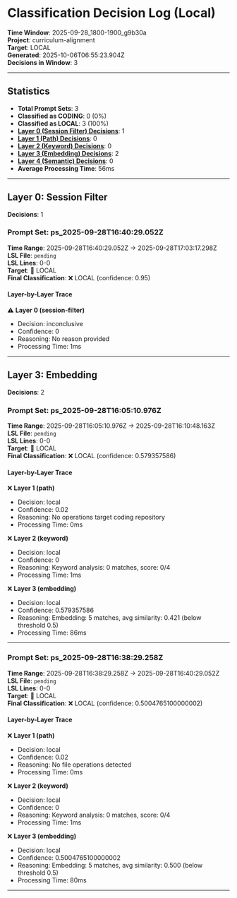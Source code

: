 # Classification Decision Log (Local)

**Time Window**: 2025-09-28_1800-1900_g9b30a<br>
**Project**: curriculum-alignment<br>
**Target**: LOCAL<br>
**Generated**: 2025-10-06T06:55:23.904Z<br>
**Decisions in Window**: 3

---

## Statistics

- **Total Prompt Sets**: 3
- **Classified as CODING**: 0 (0%)
- **Classified as LOCAL**: 3 (100%)
- **[Layer 0 (Session Filter) Decisions](#layer-0-session-filter)**: 1
- **[Layer 1 (Path) Decisions](#layer-1-path)**: 0
- **[Layer 2 (Keyword) Decisions](#layer-2-keyword)**: 0
- **[Layer 3 (Embedding) Decisions](#layer-3-embedding)**: 2
- **[Layer 4 (Semantic) Decisions](#layer-4-semantic)**: 0
- **Average Processing Time**: 56ms

---

## Layer 0: Session Filter

**Decisions**: 1

### Prompt Set: ps_2025-09-28T16:40:29.052Z

**Time Range**: 2025-09-28T16:40:29.052Z → 2025-09-28T17:03:17.298Z<br>
**LSL File**: `pending`<br>
**LSL Lines**: 0-0<br>
**Target**: 📍 LOCAL<br>
**Final Classification**: ❌ LOCAL (confidence: 0.95)

#### Layer-by-Layer Trace

⚠️ **Layer 0 (session-filter)**
- Decision: inconclusive
- Confidence: 0
- Reasoning: No reason provided
- Processing Time: 1ms

---

## Layer 3: Embedding

**Decisions**: 2

### Prompt Set: ps_2025-09-28T16:05:10.976Z

**Time Range**: 2025-09-28T16:05:10.976Z → 2025-09-28T16:10:48.163Z<br>
**LSL File**: `pending`<br>
**LSL Lines**: 0-0<br>
**Target**: 📍 LOCAL<br>
**Final Classification**: ❌ LOCAL (confidence: 0.579357586)

#### Layer-by-Layer Trace

❌ **Layer 1 (path)**
- Decision: local
- Confidence: 0.02
- Reasoning: No operations target coding repository
- Processing Time: 0ms

❌ **Layer 2 (keyword)**
- Decision: local
- Confidence: 0
- Reasoning: Keyword analysis: 0 matches, score: 0/4
- Processing Time: 1ms

❌ **Layer 3 (embedding)**
- Decision: local
- Confidence: 0.579357586
- Reasoning: Embedding: 5 matches, avg similarity: 0.421 (below threshold 0.5)
- Processing Time: 86ms

---

### Prompt Set: ps_2025-09-28T16:38:29.258Z

**Time Range**: 2025-09-28T16:38:29.258Z → 2025-09-28T16:40:29.052Z<br>
**LSL File**: `pending`<br>
**LSL Lines**: 0-0<br>
**Target**: 📍 LOCAL<br>
**Final Classification**: ❌ LOCAL (confidence: 0.5004765100000002)

#### Layer-by-Layer Trace

❌ **Layer 1 (path)**
- Decision: local
- Confidence: 0.02
- Reasoning: No file operations detected
- Processing Time: 0ms

❌ **Layer 2 (keyword)**
- Decision: local
- Confidence: 0
- Reasoning: Keyword analysis: 0 matches, score: 0/4
- Processing Time: 1ms

❌ **Layer 3 (embedding)**
- Decision: local
- Confidence: 0.5004765100000002
- Reasoning: Embedding: 5 matches, avg similarity: 0.500 (below threshold 0.5)
- Processing Time: 80ms

---

